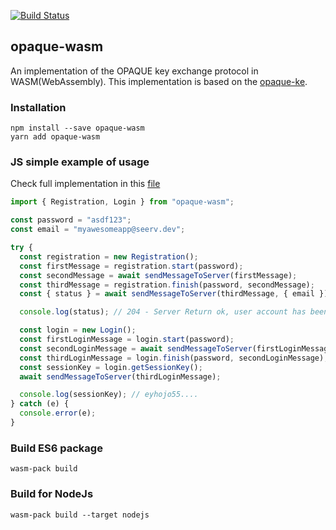 [![Build Status](https://travis-ci.com/marucjmar/opaque-wasm.svg?branch=master)](https://travis-ci.com/marucjmar/opaque-wasm)

## opaque-wasm

An implementation of the OPAQUE key exchange protocol in WASM(WebAssembly). This implementation is based on the [opaque-ke](https://github.com/novifinancial/opaque-ke).

### Installation

```
npm install --save opaque-wasm
yarn add opaque-wasm
```


### JS simple example of usage
Check full implementation in this [file](https://github.com/marucjmar/opaque-wasm/blob/master/js-test/test.mjs)

```js
import { Registration, Login } from "opaque-wasm";

const password = "asdf123";
const email = "myawesomeapp@seerv.dev";

try {
  const registration = new Registration();
  const firstMessage = registration.start(password);
  const secondMessage = await sendMessageToServer(firstMessage);
  const thirdMessage = registration.finish(password, secondMessage);
  const { status } = await sendMessageToServer(thirdMessage, { email });

  console.log(status); // 204 - Server Return ok, user account has been created

  const login = new Login();
  const firstLoginMessage = login.start(password);
  const secondLoginMessage = await sendMessageToServer(firstLoginMessage, email);
  const thirdLoginMessage = login.finish(password, secondLoginMessage);
  const sessionKey = login.getSessionKey();
  await sendMessageToServer(thirdLoginMessage);

  console.log(sessionKey); // eyhojo55....
} catch (e) {
  console.error(e);
}
```

### Build ES6 package

```
wasm-pack build
```

### Build for NodeJs
```
wasm-pack build --target nodejs
```
